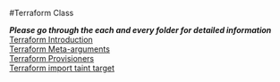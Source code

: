 #Terraform Class
 
***Please go through the each and every folder for detailed information***\
[Terraform Introduction](https://github.com/b-rreddy9995/TerraformClass/tree/main/Terraform-introduction)\
[Terraform Meta-arguments](https://github.com/b-rreddy9995/TerraformClass/tree/main/terraform-metaArguments)\
[Terraform Provisioners](https://github.com/b-rreddy9995/TerraformClass/tree/main/terraform-provisoners-local-remoteExec)\
[Terraform import taint target](https://github.com/b-rreddy9995/TerraformClass/tree/main/terraform-taint-import-target)
